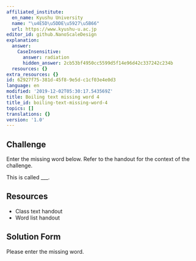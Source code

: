 ```yaml
---
affiliated_institute:
  en_name: Kyushu University
  name: "\u4E5D\u5DDE\u5927\u5B66"
  url: https://www.kyushu-u.ac.jp
editor_id: github.NanoScaleDesign
explanation:
  answer:
    CaseInsensitive:
      answer: radiation
      hidden_answer: 2cb53bf4950cc5599d5f14e96d42c337242c234b
  resources: {}
extra_resources: {}
id: 62927f75-381d-45f8-9e5d-c1cf03e4e0d3
language: en
modified: '2019-12-02T05:30:17.543569Z'
title: Boiling text missing word 4
title_id: boiling-text-missing-word-4
topics: []
translations: {}
version: '1.0'
---
```


## Challenge
Enter the missing word below. Refer to the handout for the context of the challenge.

This is called ___.


## Resources
- Class text handout
- Word list handout


## Solution Form
Please enter the missing word.
